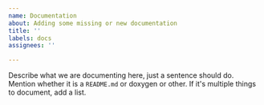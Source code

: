```yaml
---
name: Documentation
about: Adding some missing or new documentation
title: ''
labels: docs
assignees: ''

---
```


<!-- Description -->
Describe what we are documenting here, just a sentence should do. Mention whether it is a `README.md` or doxygen or other. If it's multiple things to document, add a list.
